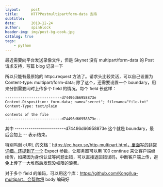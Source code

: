 ```yaml
---
layout:     post
title:      HTTPPostmultipartform-data 支持
subtitle:   
date:       2018-12-24
author:     spin6lock
header-img: img/post-bg-cook.jpg
catalog: true
tags:
    - python
---
```

最近需要向平台发送录像文件，但是 Skynet 没有 multipart/form-data 的 Post 请求支持，写篇 blog 记录一下

所以只能有最原始的 httpc.request 方法了。请求头比较灵活，可以自己设置为 Content-type: multipart/form-data; 除了这个，还需要设置一个 boundary，用来分割需要同时上传多个 field 的情况。每个 field 长这样：

```
--------------------------d74496d66958873e
Content-Disposition: form-data; name="secret"; filename="file.txt"
Content-Type: text/plain

contents of the file
--------------------------d74496d66958873e--
```

其中 --------------------------d74496d66958873e 这个就是 boundary，最后会加上 -- 表示结束。

特别鸣谢 cURL 的文档：https://ec.haxx.se/http-multipart.html，里面写的非常详细。还提到了一个 Expect 参数，让服务器可以用 100 continue 来让客户端继续传，如果因为身份认证等问题出错，可以直接返回错误码，中断客户端上传，避免上传了一大堆然后发现没权限的浪费。

对于多个 field 的编码，可以用这个库：https://github.com/Kong/lua-multipart，会帮你将 body 编码好
